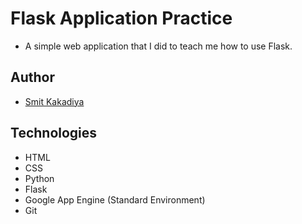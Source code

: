 # Flask Application Practice
- A simple web application that I did to teach me how to use Flask.

## Author
- [Smit Kakadiya](https://www.SmitKakadiya.Ml)

## Technologies
- HTML
- CSS
- Python
- Flask
- Google App Engine (Standard Environment)
- Git
